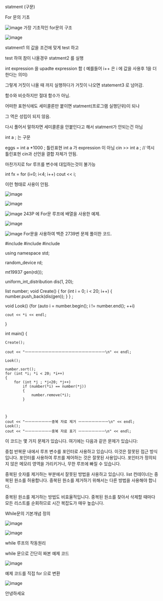 statment (구문)

For 문의 기초 

![image](https://github.com/DawnRain1325/SGA_Study/assets/147826246/42b8aa12-8e39-4f50-9b5d-a6e9a62b50fa)
가장 기초적인 for문의 구조

![image](https://github.com/DawnRain1325/SGA_Study/assets/147826246/deca2231-795d-43b2-996e-a74dd6643e25)

statment1 의 값을 조건에 맞게 test 하고 

test 하여 참이 나올경우 statment2 를 실행

int expression 을 upadte expression 함 ( 예를들어 i++ 은 i 에 값을 사용후 1을 더한다는 의미)

그렇게 거짓이 나올 때 까지 실행하다가 거짓이 나오면 statement3 로 넘어감.

함수와 비슷하지만 절대 함수가 아님.


어떠한 표현식에도 세미콜론만 붙이면 statment(프로그램 실행단위)이 되나

그 역은 성립이 되지 않음.

다시 풀어서 말하자면 세미콜론을 안붙인다고 해서 statment가 안되는건 아님

int a ; 는 구문

eggs = int a *1000 ; 틀린표현 int a 가 expression 이 아님
cin >> int a ; // 역시 틀린표현 cin과 선언을 결합 자체가 안됨.

마찬가지로 for 루프를 변수에 대입하는것이 불가능

int fx = for (i=0; i<4; i++)
cout << i;

이런 형태로 사용이 안됨.


![image](https://github.com/DawnRain1325/SGA_Study/assets/147826246/01eb6ea6-18b2-44f9-84bc-0c1c3ab74661)

![image](https://github.com/DawnRain1325/SGA_Study/assets/147826246/60bc1785-0f59-4ba5-813d-ba1dce325d3d)


![image](https://github.com/DawnRain1325/SGA_Study/assets/147826246/bc1238f4-a68b-41da-9180-aaf7d975257d)
243P 에 For문 루프에 배열을 사용한 예제.


![image](https://github.com/DawnRain1325/SGA_Study/assets/147826246/fbc4ab83-235f-4415-b2fe-72e63a8c53e0)

![image](https://github.com/DawnRain1325/SGA_Study/assets/147826246/36986e40-7537-41ba-b6ee-6c516829aa37)
For문을 사용하여 백준 2739번 문제 풀이한 코드.




#include <iostream>
#include <list>
#include <random>

using namespace std;

random_device rd;

mt19937 gen(rd());

uniform_int_distribution<int> dis(1, 20);

list<int> number;
void Create() {
	for (int i = 0; i < 20; i++)
	{
		number.push_back(dis(gen));
	}
}
;

void Look() {for (auto i = number.begin(); i != number.end(); ++i)

	cout << *i << endl;
}

int main() {


	Create();

	cout << "ㅡㅡㅡㅡㅡㅡㅡㅡㅡㅡㅡㅡㅡㅡㅡㅡㅡㅡㅡㅡㅡㅡㅡㅡ\n" << endl;

	Look();

	number.sort();
	for (int *i; *i < 20; *i++)
	{
		for (int *j ; *j<20; *j++)
			if (number(*i) == number(*j))
			{
				number.remove(*i);
			}



	}
	cout << "ㅡㅡㅡㅡㅡㅡㅡㅡ중복 자료 제거 ㅡㅡㅡㅡㅡㅡㅡㅡㅡ\n" << endl;
	Look();
	cout << "ㅡㅡㅡㅡㅡㅡㅡㅡ중복 자료 표기 ㅡㅡㅡㅡㅡㅡㅡㅡ\n" << endl;


이 코드는 몇 가지 문제가 있습니다. 여기에는 다음과 같은 문제가 있습니다:

중첩 반복문 내에서 루프 변수를 포인터로 사용하고 있습니다. 이것은 잘못된 접근 방식입니다. 포인터를 사용하여 루프를 제어하는 것은 잘못된 사용입니다. 포인터가 정의되지 않은 메모리 영역을 가리키거나, 무한 루프에 빠질 수 있습니다.

중복된 숫자를 제거하는 부분에서 잘못된 방법을 사용하고 있습니다. list 컨테이너는 중복된 원소를 허용합니다. 중복된 원소를 제거하기 위해서는 다른 방법을 사용해야 합니다.

중복된 원소를 제거하는 방법도 비효율적입니다. 중복된 원소를 찾아서 삭제할 때마다 모든 리스트를 순회하므로 시간 복잡도가 매우 높습니다.



While문의 기본개념 정의 

![image](https://github.com/DawnRain1325/SGA_Study/assets/147826246/c691a0b2-feb2-4e0d-b2a7-9d6c31efb2fa)

![image](https://github.com/DawnRain1325/SGA_Study/assets/147826246/8d4033be-11e1-4b0b-8e7d-8c661c7edf53)

while 루프의 작동원리



while 문으로 간단히 짜본 예제 코드

![image](https://github.com/DawnRain1325/SGA_Study/assets/147826246/b57d9429-c6b0-499d-9f0d-9f5a0ec80e9a)


예제 코드를 직접 for 으로 변환

![image](https://github.com/DawnRain1325/SGA_Study/assets/147826246/8c405a7c-7930-419b-bd2e-a9524f08016c)


안녕하세요
